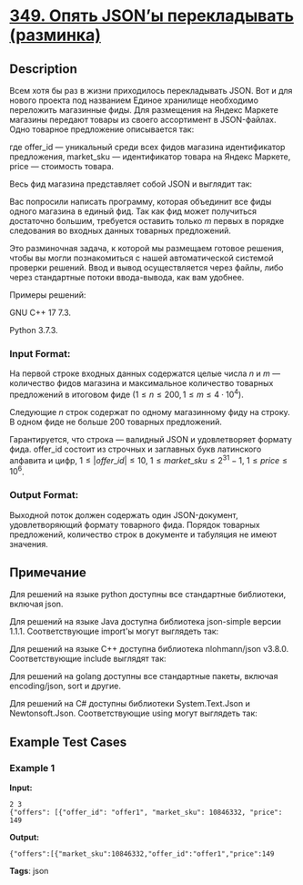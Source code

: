 # [349. Опять JSON’ы перекладывать (разминка)](https://coderun.yandex.ru/problem/merge-jsons-2)

## Description

Всем хотя бы раз в жизни приходилось перекладывать JSON. Вот и для нового проекта под названием Единое хранилище необходимо переложить магазинные фиды. Для размещения на Яндекс Маркете магазины передают товары из своего ассортимент в JSON-файлах. Одно товарное предложение описывается так:

где offer_id — уникальный среди всех фидов магазина идентификатор предложения, market_sku — идентификатор товара на Яндекс Маркете, price — стоимость товара.

Весь фид магазина представляет собой JSON и выглядит так:

Вас попросили написать программу, которая объединит все фиды одного магазина в единый фид. Так как фид может получиться достаточно большим, требуется оставить только $m$ первых в порядке следования во входных данных товарных предложений.

Это разминочная задача, к которой мы размещаем готовое решения, чтобы вы могли познакомиться с нашей автоматической системой проверки решений. Ввод и вывод осуществляется через файлы, либо через стандартные потоки ввода-вывода, как вам удобнее.

Примеры решений:

GNU C++ 17 7.3.

Python 3.7.3.

### Input Format:

На первой строке входных данных содержатся целые числа $n$ и $m$ — количество фидов магазина и максимальное количество товарных предложений в итоговом фиде ($1 \le n \le 200, 1 \le m \le 4\cdot 10^4$).

Следующие $n$ строк содержат по одному магазинному фиду на строку. В одном фиде не больше 200 товарных предложений.

Гарантируется, что строка — валидный JSON и удовлетворяет формату фида. offer_id состоит из строчных и заглавных букв латинского алфавита и цифр, $1 \le |offer\_id| \le 10$, $1 \le market\_sku \le 2^{31}-1$, $1 \le price \le 10^6$.

### Output Format:

Выходной поток должен содержать один JSON-документ, удовлетворяющий формату товарного фида. Порядок товарных предложений, количество строк в документе и табуляция не имеют значения.

## Примечание

Для решений на языке python доступны все стандартные библиотеки, включая json.

Для решений на языке Java доступна библиотека json-simple версии 1.1.1. Соответствующие import'ы могут выглядеть так:

Для решений на языке C++ доступна библиотека nlohmann/json v3.8.0. Соответствующие include выглядят так:

Для решений на golang доступны все стандартные пакеты, включая encoding/json, sort и другие.

Для решений на C# доступны библиотеки System.Text.Json и Newtonsoft.Json. Соответствующие using могут выглядеть так:



## Example Test Cases

### Example 1

**Input:**
```
2 3
{"offers": [{"offer_id": "offer1", "market_sku": 10846332, "price": 149
```

**Output:**
```
{"offers":[{"market_sku":10846332,"offer_id":"offer1","price":149
```

**Tags**: json

